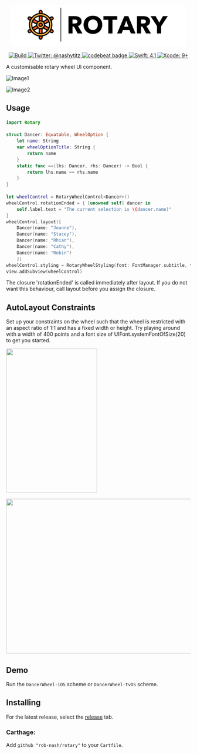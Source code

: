 <p align="center">
    <img src="Logo.png" width="480" max-width="90%" alt="Rotary" />
</p>

<p align="center">
    <a href="https://travis-ci.org/rob-nash/Rotary">
        <img src="https://travis-ci.org/rob-nash/Rotary.svg?branch=master" alt="Build" />
    </a>
    <a href="https://twitter.com/nashytitz">
        <img src="https://img.shields.io/badge/contact-@nashytitz-blue.svg?style=flat" alt="Twitter: @nashytitz" />
    </a>
    <a href="https://codebeat.co/projects/github-com-rob-nash-rotary-master">
        <img alt="codebeat badge" src="https://codebeat.co/badges/be7e7c92-5524-4b5d-83f3-9bf7879fe363" />
    </a>
    <a href="https://swift.org">
        <img src="https://img.shields.io/badge/swift-4.1-green.svg?style=flat" alt="Swift: 4.1" />
    </a>
    <a href="https://developer.apple.com">
        <img src="https://img.shields.io/badge/xcode-9+-green.svg?style=flat" alt="Xcode: 9+" />
    </a>
</p>

A customisable rotary wheel UI component.

![Image1](https://user-images.githubusercontent.com/14126999/42086646-a5905a42-7b8b-11e8-81bf-31e70a0d70e6.png)

![Image2](https://user-images.githubusercontent.com/14126999/42087441-19c7335c-7b8e-11e8-9470-e18641173273.png)

## Usage

```swift
import Rotary

struct Dancer: Equatable, WheelOption {
    let name: String
    var wheelOptionTitle: String {
        return name
    }
    static func ==(lhs: Dancer, rhs: Dancer) -> Bool {
        return lhs.name == rhs.name
    }
}

let wheelControl = RotaryWheelControl<Dancer>()
wheelControl.rotationEnded = { [unowned self] dancer in
    self.label.text = "The current selection is \(dancer.name)"
}
wheelControl.layout([
    Dancer(name: "Joanne"),
    Dancer(name: "Stacey"),
    Dancer(name: "Rhian"),
    Dancer(name: "Cathy"),
    Dancer(name: "Robin")
    ])
wheelControl.styling = RotaryWheelStyling(font: FontManager.subtitle, textColour: ColourManager.text, spindleColour: ColourManager.spindle, backgroundColour: ColourManager.wheel, innerGrooveColour: ColourManager.groove, outerGrooveColour: ColourManager.groove)
view.addSubview(wheelControl)
```

The closure 'rotationEnded' is called immediately after layout. If you do not want this behaviour, call layout before you assign the closure.

## AutoLayout Constraints

Set up your constraints on the wheel such that the wheel is restricted with an aspect ratio of 1:1 and has a fixed width or height. Try playing around with a width of 400 points and a font size of UIFont.systemFontOfSize(20) to get you started.

<p align="left"><img src="http://i.giphy.com/3o752cCLAdeybritOM.gif" width="248" height="391"/></p>

<p align="left"><img src="http://i.giphy.com/3oFzm9Tyl10swaglHy.gif" width="733" height="420"/></p>

## Demo

Run the `DancerWheel-iOS` scheme or `DancerWheel-tvOS` scheme.

## Installing

For the latest release, select the [release](https://github.com/rob-nash/rotary/releases) tab.

### Carthage:

Add `github "rob-nash/rotary"` to your `Cartfile`.
